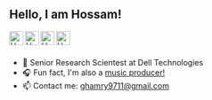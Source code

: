 ## Hello, I am Hossam!

<a href="https://linkedin.com/in/hossam-elghamry-035180164">
  <img align="left" alt="Hossam's Linkdein" width="25px" src="https://cdn2.iconfinder.com/data/icons/social-icons-grey/512/LINKEDIN-512.png" color="grey"/>
</a>
<a href="https://instagram.com/flarizemusic/">
  <img align="left" alt="Hossam's Instagram" width="25px" src="https://cdn2.iconfinder.com/data/icons/social-icons-grey/512/INSTAGRAM-512.png" color="grey" />
</a>
<a href="https://open.spotify.com/artist/5VYUbhKpehcGwceLDeb1WU?si=LbsfnI7gQbW7P0_8cnlqxA">
  <img align="left" alt="Hossam's Spotify" width="25px" src="https://cdn2.iconfinder.com/data/icons/social-icons-grey/512/spotify-512.png" color="grey" />
</a>
<a href="https://www.youtube.com/channel/UCZ8rNhEA2ei2IgouQoUQO7A">
  <img align="left" alt="Hossam's YouTube" width="25px" src="https://cdn2.iconfinder.com/data/icons/social-icons-grey/512/YOUTUBE-512.png" color="grey" />
</a>

<br/>
<br/>

- 🔭 Senior Research Scientest at Dell Technologies
- 🎧 Fun fact, I'm also a [music producer!](https://open.spotify.com/artist/5VYUbhKpehcGwceLDeb1WU)
- 📫 Contact me: ghamry9711@gmail.com

